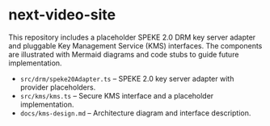 # next-video-site

This repository includes a placeholder SPEKE 2.0 DRM key server adapter and
pluggable Key Management Service (KMS) interfaces. The components are
illustrated with Mermaid diagrams and code stubs to guide future
implementation.

- `src/drm/speke20Adapter.ts` – SPEKE 2.0 key server adapter with provider
  placeholders.
- `src/kms/kms.ts` – Secure KMS interface and a placeholder implementation.
- `docs/kms-design.md` – Architecture diagram and interface description.
